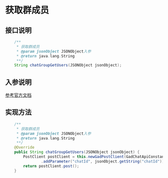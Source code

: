 # 获取群成员

## 接口说明
```java
    /**
     * 获取群成员
     * @param jsonObject JSONObject入参
     * @return java.lang.String
     **/
    String chatGroupGetUsers(JSONObject jsonObject);
```
## 入参说明
[参考官方文档](https://openplatform-portal.dg-work.cn/#/doc-jsapi?apiType=serverapi&docKey=2604)
## 实现方法
```java
    /**
     * 获取群成员
     * @param jsonObject JSONObject入参
     * @return java.lang.String
     **/
    @Override
    public String chatGroupGetUsers(JSONObject jsonObject) {
        PostClient postClient = this.newGadPostClient(GadChatApiConstants.CHAT_GROUP_GET_USERS)
                .addParameter("chatId", jsonObject.getString("chatId"));
        return postClient.post();
    }
```